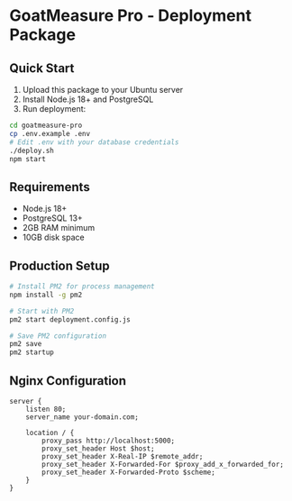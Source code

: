 # GoatMeasure Pro - Deployment Package

## Quick Start

1. Upload this package to your Ubuntu server
2. Install Node.js 18+ and PostgreSQL
3. Run deployment:

```bash
cd goatmeasure-pro
cp .env.example .env
# Edit .env with your database credentials
./deploy.sh
npm start
```

## Requirements

- Node.js 18+
- PostgreSQL 13+
- 2GB RAM minimum
- 10GB disk space

## Production Setup

```bash
# Install PM2 for process management
npm install -g pm2

# Start with PM2
pm2 start deployment.config.js

# Save PM2 configuration
pm2 save
pm2 startup
```

## Nginx Configuration

```nginx
server {
    listen 80;
    server_name your-domain.com;

    location / {
        proxy_pass http://localhost:5000;
        proxy_set_header Host $host;
        proxy_set_header X-Real-IP $remote_addr;
        proxy_set_header X-Forwarded-For $proxy_add_x_forwarded_for;
        proxy_set_header X-Forwarded-Proto $scheme;
    }
}
```
